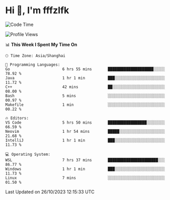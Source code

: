 # Hi 👋, I'm fffzlfk

<!--START_SECTION:waka-->
![Code Time](http://img.shields.io/badge/Code%20Time-531%20hrs%2023%20mins-blue)

![Profile Views](http://img.shields.io/badge/Profile%20Views-0-blue)

📊 **This Week I Spent My Time On** 

```text
🕑︎ Time Zone: Asia/Shanghai

💬 Programming Languages: 
Go                       6 hrs 55 mins       ████████████████████░░░░░   78.92 % 
Java                     1 hr 1 min          ███░░░░░░░░░░░░░░░░░░░░░░   11.72 % 
C++                      42 mins             ██░░░░░░░░░░░░░░░░░░░░░░░   08.00 % 
Bash                     5 mins              ░░░░░░░░░░░░░░░░░░░░░░░░░   00.97 % 
Makefile                 1 min               ░░░░░░░░░░░░░░░░░░░░░░░░░   00.22 % 

🔥 Editors: 
VS Code                  5 hrs 50 mins       █████████████████░░░░░░░░   66.59 % 
Neovim                   1 hr 54 mins        █████░░░░░░░░░░░░░░░░░░░░   21.68 % 
IntelliJ                 1 hr 1 min          ███░░░░░░░░░░░░░░░░░░░░░░   11.73 % 

💻 Operating System: 
WSL                      7 hrs 37 mins       ██████████████████████░░░   86.77 % 
Windows                  1 hr 1 min          ███░░░░░░░░░░░░░░░░░░░░░░   11.73 % 
Linux                    7 mins              ░░░░░░░░░░░░░░░░░░░░░░░░░   01.50 % 
```


 Last Updated on 26/10/2023 12:15:33 UTC
<!--END_SECTION:waka-->
